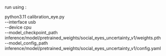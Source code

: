 run using : 

python3.11 calibration_eye.py \
--interface usb \
--device cpu \
--model_checkpoint_path inference/model/pretrained_weights/social_eyes_uncertainty_v1/weights.pth \
--model_config_path inference/model/pretrained_weights/social_eyes_uncertainty_v1/config.yaml
